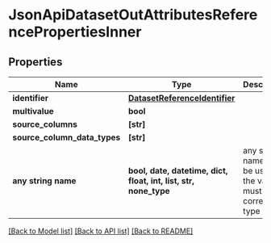 # JsonApiDatasetOutAttributesReferencePropertiesInner


## Properties
Name | Type | Description | Notes
------------ | ------------- | ------------- | -------------
**identifier** | [**DatasetReferenceIdentifier**](DatasetReferenceIdentifier.md) |  | 
**multivalue** | **bool** |  | 
**source_columns** | **[str]** |  | 
**source_column_data_types** | **[str]** |  | [optional] 
**any string name** | **bool, date, datetime, dict, float, int, list, str, none_type** | any string name can be used but the value must be the correct type | [optional]

[[Back to Model list]](../README.md#documentation-for-models) [[Back to API list]](../README.md#documentation-for-api-endpoints) [[Back to README]](../README.md)


